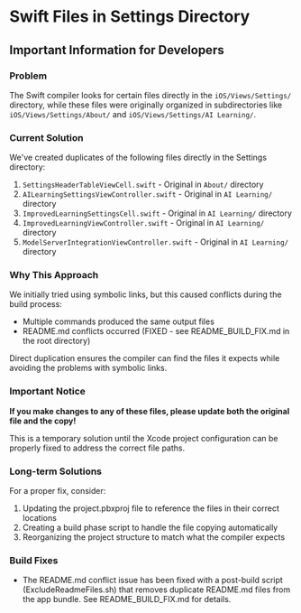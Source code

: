 # Swift Files in Settings Directory

## Important Information for Developers

### Problem
The Swift compiler looks for certain files directly in the `iOS/Views/Settings/` directory, while these files were originally organized in subdirectories like `iOS/Views/Settings/About/` and `iOS/Views/Settings/AI Learning/`.

### Current Solution
We've created duplicates of the following files directly in the Settings directory:

1. `SettingsHeaderTableViewCell.swift` - Original in `About/` directory
2. `AILearningSettingsViewController.swift` - Original in `AI Learning/` directory
3. `ImprovedLearningSettingsCell.swift` - Original in `AI Learning/` directory
4. `ImprovedLearningViewController.swift` - Original in `AI Learning/` directory
5. `ModelServerIntegrationViewController.swift` - Original in `AI Learning/` directory

### Why This Approach
We initially tried using symbolic links, but this caused conflicts during the build process:
- Multiple commands produced the same output files
- README.md conflicts occurred (FIXED - see README_BUILD_FIX.md in the root directory)

Direct duplication ensures the compiler can find the files it expects while avoiding the problems with symbolic links.

### Important Notice
**If you make changes to any of these files, please update both the original file and the copy!**

This is a temporary solution until the Xcode project configuration can be properly fixed to address the correct file paths.

### Long-term Solutions
For a proper fix, consider:
1. Updating the project.pbxproj file to reference the files in their correct locations
2. Creating a build phase script to handle the file copying automatically
3. Reorganizing the project structure to match what the compiler expects

### Build Fixes
- The README.md conflict issue has been fixed with a post-build script (ExcludeReadmeFiles.sh) that removes duplicate README.md files from the app bundle. See README_BUILD_FIX.md for details.
